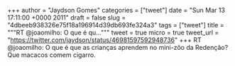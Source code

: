 
+++
author = "Jaydson Gomes"
categories = ["tweet"]
date = "Sun Mar 13 17:11:00 +0000 2011"
draft = false
slug = "4dbeeb938326e75f18a196914d39db693fe324a3"
tags = ["tweet"]
title = """RT @joaomilho: O que é qu..."""
tweet = true
micro = true
tweet_url = "https://twitter.com/jaydson/status/46981597592948736"
+++
RT @joaomilho: O que é que as crianças aprendem no mini-zôo da Redenção? Que macacos comem cigarro.
